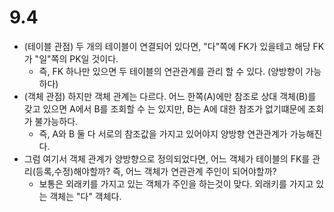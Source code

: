 # 9.4
- (테이블 관점) 두 개의 테이블이 연결되어 있다면, "다"쪽에 FK가 있을테고 해당 FK가 "일"쪽의 PK일 것이다.
    - 즉, FK 하나만 있으면 두 테이블의 연관관계를 관리 할 수 있다. (양방향이 가능하다)
- (객체 관점) 하지만 객체 관계는 다르다. 어느 한쪽(A)에만 참조로 상대 객체(B)를 갖고 있으면 A에서 B를 조회할 수 는 있지만, B는 A에 대한 참조가 없기떄문에 조회가 불가능하다.
    - 즉, A와 B 둘 다 서로의 참조값을 가지고 있어야지 양방향 연관관계가 가능해진다.
- 그럼 여기서 객체 관계가 양방향으로 정의되었다면, 어느 객체가 테이블의 FK를 관리(등록,수정)해야할까? 즉, 어느 객체가 연관관계 주인이 되어야할까?
    - 보통은 외래키를 가지고 있는 객체가 주인을 하는것이 맞다. 외래키를 가지고 있는 객체는 "다" 객체다.  
